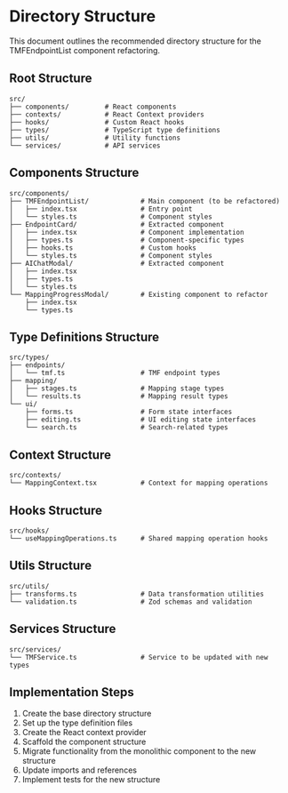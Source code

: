 # Directory Structure

This document outlines the recommended directory structure for the TMFEndpointList component refactoring.

## Root Structure

```
src/
├── components/         # React components
├── contexts/           # React Context providers
├── hooks/              # Custom React hooks
├── types/              # TypeScript type definitions
├── utils/              # Utility functions
└── services/           # API services
```

## Components Structure

```
src/components/
├── TMFEndpointList/             # Main component (to be refactored)
│   ├── index.tsx                # Entry point
│   └── styles.ts                # Component styles
├── EndpointCard/                # Extracted component
│   ├── index.tsx                # Component implementation
│   ├── types.ts                 # Component-specific types
│   ├── hooks.ts                 # Custom hooks
│   └── styles.ts                # Component styles
├── AIChatModal/                 # Extracted component
│   ├── index.tsx
│   ├── types.ts
│   └── styles.ts
└── MappingProgressModal/        # Existing component to refactor
    ├── index.tsx
    └── types.ts
```

## Type Definitions Structure

```
src/types/
├── endpoints/
│   └── tmf.ts                   # TMF endpoint types
├── mapping/
│   ├── stages.ts                # Mapping stage types
│   └── results.ts               # Mapping result types
└── ui/
    ├── forms.ts                 # Form state interfaces
    ├── editing.ts               # UI editing state interfaces
    └── search.ts                # Search-related types
```

## Context Structure

```
src/contexts/
└── MappingContext.tsx           # Context for mapping operations
```

## Hooks Structure

```
src/hooks/
└── useMappingOperations.ts      # Shared mapping operation hooks
```

## Utils Structure

```
src/utils/
├── transforms.ts                # Data transformation utilities
└── validation.ts                # Zod schemas and validation
```

## Services Structure

```
src/services/
└── TMFService.ts                # Service to be updated with new types
```

## Implementation Steps

1. Create the base directory structure
2. Set up the type definition files
3. Create the React context provider
4. Scaffold the component structure
5. Migrate functionality from the monolithic component to the new structure
6. Update imports and references
7. Implement tests for the new structure 